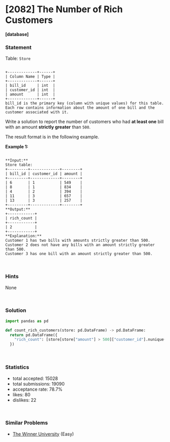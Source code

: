 # [2082] The Number of Rich Customers

**[database]**

### Statement

Table: `Store`

```

+-------------+------+
| Column Name | Type |
+-------------+------+
| bill_id     | int  |
| customer_id | int  |
| amount      | int  |
+-------------+------+
bill_id is the primary key (column with unique values) for this table.
Each row contains information about the amount of one bill and the customer associated with it.

```




Write a solution to report the number of customers who had **at least one** bill with an amount **strictly greater** than `500`.

The result format is in the following example.


**Example 1:**

```

**Input:** 
Store table:
+---------+-------------+--------+
| bill_id | customer_id | amount |
+---------+-------------+--------+
| 6       | 1           | 549    |
| 8       | 1           | 834    |
| 4       | 2           | 394    |
| 11      | 3           | 657    |
| 13      | 3           | 257    |
+---------+-------------+--------+
**Output:** 
+------------+
| rich_count |
+------------+
| 2          |
+------------+
**Explanation:** 
Customer 1 has two bills with amounts strictly greater than 500.
Customer 2 does not have any bills with an amount strictly greater than 500.
Customer 3 has one bill with an amount strictly greater than 500.

```


<br />

### Hints

None

<br />

### Solution

```py
import pandas as pd

def count_rich_customers(store: pd.DataFrame) -> pd.DataFrame:
  return pd.DataFrame({
    "rich_count": [store[store["amount"] > 500]["customer_id"].nunique()]
  })
```

<br />

### Statistics

- total accepted: 15028
- total submissions: 19090
- acceptance rate: 78.7%
- likes: 80
- dislikes: 22

<br />

### Similar Problems

- [The Winner University](https://leetcode.com/problems/the-winner-university) (Easy)
